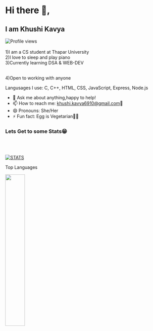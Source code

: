 
# Hi there 👋,

## I am Khushi Kavya

![Profile views](https://gpvc.arturio.dev/k-kavya-28)  
<br>
1)I am a CS student at Thapar University
<br>
2)I love to sleep and play piano
<br>
3)Currently learning DSA & WEB-DEV
<br>
<!-- 4)Web Developer(MERN Stack) -->
<br>
4)Open to working with anyone
<br>

Langusages I use: C, C++, HTML, CSS, JavaScript, Express, Node.js


<!-- - 👯 I’m looking to collaborate on : -->
<!-- - 🤔 I’m looking for help in academics -->
- 💬 Ask me about anything,happy to help!
- 📫 How to reach me: khushi.kavya6910@gmail.com📧
- 😄 Pronouns: She/Her
- ⚡ Fun fact: Egg is Vegetarian🤯🤯

<!-- [![Top Langs](https://github-readme-stats.vercel.app/api/top-langs/?username=k-kavya-28)](https://github.com/anuraghazra/github-readme-stats)

![GitHub stats](https://github-readme-stats.vercel.app/api?username=k-kavya-28&show_icons=true) -->

<!--
[![trophy](https://github-profile-trophy.vercel.app/?username=k-kavya-28)](https://github.com/ryo-ma/github-profile-trophy) -->

<h3>Lets Get to some Stats😁</h3>
<br><br>
<p align="left"><a href="https://github.com/k-kavya-28"><img alt="STATS" src="https://github-readme-stats.vercel.app/api?username=k-kavya-28&show_icons=true&theme=radical" alt="k-kavya-28"></a></p>

<!-- <img width="44%" src="https://github-readme-streak-stats.herokuapp.com/?user=k-kavya-28&theme=omni&hide_border=true&include_all_commits=true&hide_title=true" /> -->

<p > Top Languages</p><img width="35%"  src="https://github-readme-stats.vercel.app/api/top-langs/?username=k-kavya-28&layout=compact&theme=omni&hide_border=true&hide_title=true" />
<!-- <img alt="Akshat's Activity Graph" width="99%" src="https://activity-graph.herokuapp.com/graph?username=k-kavya-28&bg_color=191621&color=e4dc87&line=cc70a9&point=ffffff&hide_border=true"> -->
